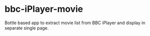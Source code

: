 # bbc-iPlayer-movie
Bottle based app to extract movie list from BBC iPlayer and display in separate single page.
